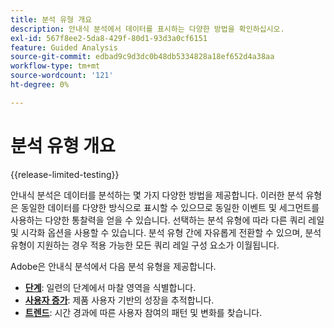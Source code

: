 ```yaml
---
title: 분석 유형 개요
description: 안내식 분석에서 데이터를 표시하는 다양한 방법을 확인하십시오.
exl-id: 567f8ee2-5da8-429f-80d1-93d3a0cf6151
feature: Guided Analysis
source-git-commit: edbad9c9d3dc0b48db5334828a18ef652d4a38aa
workflow-type: tm+mt
source-wordcount: '121'
ht-degree: 0%

---
```


# 분석 유형 개요

{{release-limited-testing}}

안내식 분석은 데이터를 분석하는 몇 가지 다양한 방법을 제공합니다. 이러한 분석 유형은 동일한 데이터를 다양한 방식으로 표시할 수 있으므로 동일한 이벤트 및 세그먼트를 사용하는 다양한 통찰력을 얻을 수 있습니다. 선택하는 분석 유형에 따라 다른 쿼리 레일 및 시각화 옵션을 사용할 수 있습니다. 분석 유형 간에 자유롭게 전환할 수 있으며, 분석 유형이 지원하는 경우 적용 가능한 모든 쿼리 레일 구성 요소가 이월됩니다.

Adobe은 안내식 분석에서 다음 분석 유형을 제공합니다.

* **[단계](funnel.md)**: 일련의 단계에서 마찰 영역을 식별합니다.
* **[사용자 증가](user-growth.md)**: 제품 사용자 기반의 성장을 추적합니다.
* **[트렌드](trends.md)**: 시간 경과에 따른 사용자 참여의 패턴 및 변화를 찾습니다.
